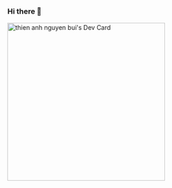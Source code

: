 ### Hi there 👋

<a href="https://app.daily.dev/thienanh88"><img src="https://api.daily.dev/devcards/v2/vDpnQ7aAP2YUXRaMP1KSL.png?type=default&r=mbb" width="356" alt="thien anh nguyen bui's Dev Card"/></a>
